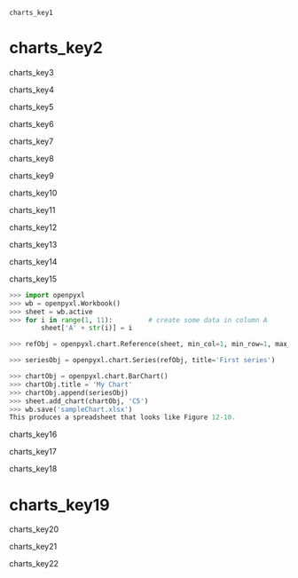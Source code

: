 ```ngMeta
charts_key1
```
# charts_key2
charts_key3

charts_key4

charts_key5

charts_key6

charts_key7

charts_key8

charts_key9

charts_key10

charts_key11

charts_key12

charts_key13

charts_key14

charts_key15

```python
>>> import openpyxl
>>> wb = openpyxl.Workbook()
>>> sheet = wb.active
>>> for i in range(1, 11):         # create some data in column A
        sheet['A' + str(i)] = i

>>> refObj = openpyxl.chart.Reference(sheet, min_col=1, min_row=1, max_col=1, max_row=10)

>>> seriesObj = openpyxl.chart.Series(refObj, title='First series')

>>> chartObj = openpyxl.chart.BarChart()
>>> chartObj.title = 'My Chart'
>>> chartObj.append(seriesObj)
>>> sheet.add_chart(chartObj, 'C5')
>>> wb.save('sampleChart.xlsx')
This produces a spreadsheet that looks like Figure 12-10.
```
charts_key16

charts_key17

charts_key18

# charts_key19
charts_key20

charts_key21

charts_key22